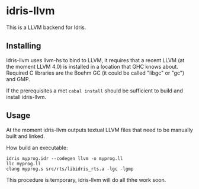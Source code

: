 # idris-llvm

This is a LLVM backend for Idris.

## Installing

Idris-llvm uses llvm-hs to bind to LLVM, it requires that a recent LLVM (at the moment LLVM 4.0) is installed in a location that GHC knows about. Required C libraries are the Boehm GC (it could be called "libgc" or "gc") and GMP.

If the prerequisites a met `cabal install` should be sufficient to build and install idris-llvm.

## Usage

At the moment idris-llvm outputs textual LLVM files that need to be manually built and linked.

How build an executable:
```
idris myprog.idr --codegen llvm -o myprog.ll
llc myprog.ll
clang myprog.s src/rts/libidris_rts.a -lgc -lgmp
```

This procedure is temporary, idris-llvm will do all thhe work soon.